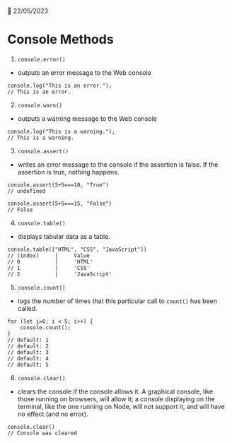 📅 22/05/2023

# Console Methods

1. `console.error()`
- outputs an error message to the Web console
```
console.log("This is an error.");
// This is an error.
```

2. `console.warn()`
- outputs a warning message to the Web console
```
console.log("This is a warning.");
// This is a warning.
```

3. `console.assert()`
- writes an error message to the console if the assertion is false. If the assertion is true, nothing happens.

```
console.assert(5+5===10, "True")
// undefined

console.assert(5+5===15, "False")
// False
```

4. `console.table()`
- displays tabular data as a table.

```
console.table(["HTML", "CSS", "JavaScript"])
// (index)     |     Value
// 0           |     'HTML' 
// 1           |     'CSS'
// 2           |     'JavaScript'

```

5. `console.count()`
- logs the number of times that this particular call to `count()` has been called.

```
for (let i=0; i < 5; i++) {
    console.count();
}
// default: 1
// default: 2
// default: 3
// default: 4
// default: 5
```

6. `console.clear()`
- clears the console if the console allows it. A graphical console, like those running on browsers, will allow it; a console displaying on the terminal, like the one running on Node, will not support it, and will have no effect (and no error).

```
console.clear()
// Console was cleared
```





